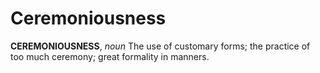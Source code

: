 # Ceremoniousness

**CEREMONIOUSNESS**, _noun_ The use of customary forms; the practice of too much ceremony; great formality in manners.